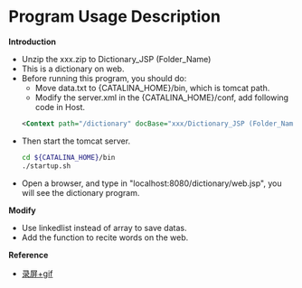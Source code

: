 Program Usage Description
===

**Introduction**

* Unzip the xxx.zip to Dictionary_JSP (Folder_Name)
* This is a dictionary on web.
* Before running this program, you should do:
    * Move data.txt to {CATALINA_HOME}/bin, which is tomcat path.
    * Modify the server.xml in the {CATALINA_HOME}/conf, add following code in Host.
    ```xml
    <Context path="/dictionary" docBase="xxx/Dictionary_JSP (Folder_Name)" />
    ```
* Then start the tomcat server.
    ```sh
    cd ${CATALINA_HOME}/bin
    ./startup.sh
    ```
* Open a browser, and type in "localhost:8080/dictionary/web.jsp", you will see the dictionary program.

**Modify**

* Use linkedlist instead of array to save datas.
* Add the function to recite words on the web.

**Reference**

* [录屏+gif](https://blog.csdn.net/w_linux/article/details/65662506)
